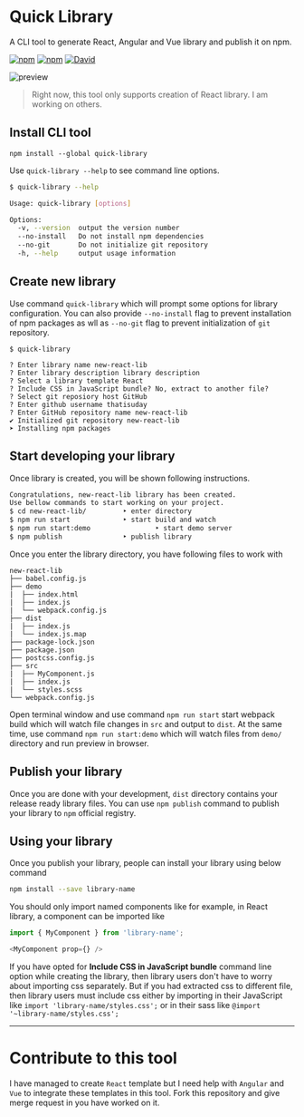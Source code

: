 # Quick Library
A CLI tool to generate React, Angular and Vue library and publish it on npm.

[![npm](https://img.shields.io/npm/dt/quick-library.svg?style=flat-square)](https://www.npmjs.com/package/quick-library)
[![npm](https://img.shields.io/npm/v/quick-library.svg?style=flat-square)](https://www.npmjs.com/package/quick-library)
[![David](https://img.shields.io/david/thatisuday/quick-library.svg?style=flat-square)](https://www.npmjs.com/package/quick-library)

![preview](https://i.imgur.com/duHFFsI.gif)

> Right now, this tool only supports creation of React library. I am working on others.

## Install CLI tool

```
npm install --global quick-library
```

Use `quick-library --help` to see command line options.

```bash
$ quick-library --help

Usage: quick-library [options]

Options:
  -v, --version  output the version number
  --no-install   Do not install npm dependencies
  --no-git       Do not initialize git repository
  -h, --help     output usage information
```

## Create new library
Use command `quick-library` which will prompt some options for library configuration. You can also provide `--no-install` flag to prevent installation of npm packages as wll as `--no-git` flag to prevent initialization of `git` repository.

```
$ quick-library

? Enter library name new-react-lib
? Enter library description library description
? Select a library template React
? Include CSS in JavaScript bundle? No, extract to another file?
? Select git reposiory host GitHub
? Enter github username thatisuday
? Enter GitHub repository name new-react-lib
✔ Initialized git repository new-react-lib
➤ Installing npm packages
```

## Start developing your library
Once library is created, you will be shown following instructions.

```bash
Congratulations, new-react-lib library has been created. 
Use bellow commands to start working on your project.
$ cd new-react-lib/			‣ enter directory
$ npm run start				‣ start build and watch
$ npm run start:demo		        ‣ start demo server
$ npm publish				‣ publish library
```

Once you enter the library directory, you have following files to work with

```
new-react-lib
├── babel.config.js
├── demo
|  ├── index.html
|  ├── index.js
|  └── webpack.config.js
├── dist
|  ├── index.js
|  └── index.js.map
├── package-lock.json
├── package.json
├── postcss.config.js
├── src
|  ├── MyComponent.js
|  ├── index.js
|  └── styles.scss
└── webpack.config.js
```

Open terminal window and use command `npm run start` start webpack build which will watch file changes in `src` and output to `dist`. At the same time, use command `npm run start:demo` which will watch files from `demo/` directory and run preview in browser.

## Publish your library
Once you are done with your development, `dist` directory contains your release ready library files. You can use `npm publish` command to publish your library to `npm` official registry.

## Using your library
Once you publish your library, people can install your library using below command

```bash
npm install --save library-name
```

You should only import named components like for example, in React library, a component can be imported like

```js
import { MyComponent } from 'library-name'; 

<MyComponent prop={} />
```

If you have opted for **Include CSS in JavaScript bundle** command line option while creating the library, then library users don't have to worry about importing css separately. But if you had extracted css to different file, then library users must include css either by importing in their JavaScript like `import 'library-name/styles.css';` or in their sass like `@import '~library-name/styles.css';`

***

# Contribute to this tool
I have managed to create `React` template but I need help with `Angular` and `Vue` to integrate these templates in this tool. Fork this repository and give merge request in you have worked on it.
